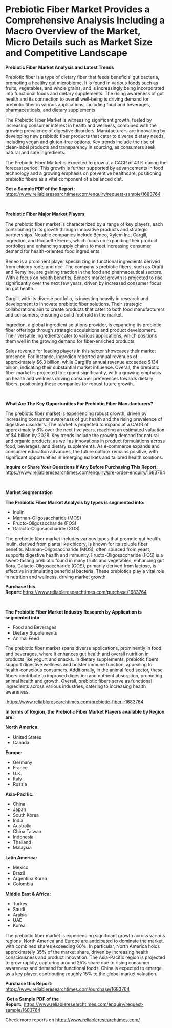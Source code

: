 <p><h1>Prebiotic Fiber Market Provides a Comprehensive Analysis Including a Macro Overview of the Market, Micro Details such as Market Size and Competitive Landscape</h1></p><p><strong>Prebiotic Fiber Market Analysis and Latest Trends</strong></p>
<p><p>Prebiotic fiber is a type of dietary fiber that feeds beneficial gut bacteria, promoting a healthy gut microbiome. It is found in various foods such as fruits, vegetables, and whole grains, and is increasingly being incorporated into functional foods and dietary supplements. The rising awareness of gut health and its connection to overall well-being is driving demand for prebiotic fiber in various applications, including food and beverages, pharmaceuticals, and dietary supplements.</p><p>The Prebiotic Fiber Market is witnessing significant growth, fueled by increasing consumer interest in health and wellness, combined with the growing prevalence of digestive disorders. Manufacturers are innovating by developing new prebiotic fiber products that cater to diverse dietary needs, including vegan and gluten-free options. Key trends include the rise of clean-label products and transparency in sourcing, as consumers seek natural and safe ingredients.</p><p>The Prebiotic Fiber Market is expected to grow at a CAGR of 4.1% during the forecast period. This growth is further supported by advancements in food technology and a growing emphasis on preventive healthcare, positioning prebiotic fibers as a vital component of a balanced diet.</p></p>
<p><strong>Get a Sample PDF of the Report:&nbsp;</strong> <a href="https://www.reliableresearchtimes.com/enquiry/request-sample/1683764?utm_campaign=1940&utm_medium=2&utm_source=Github&utm_content=ia&utm_term=14022025&utm_id=prebiotic-fiber">https://www.reliableresearchtimes.com/enquiry/request-sample/1683764</a></p>
<p>&nbsp;</p>
<p><strong>Prebiotic Fiber Major Market Players</strong></p>
<p><p>The prebiotic fiber market is characterized by a range of key players, each contributing to its growth through innovative products and strategic partnerships. Notable companies include Beneo, Xylem Inc, Cargill, Ingredion, and Roquette Freres, which focus on expanding their product portfolios and enhancing supply chains to meet increasing consumer demand for health-oriented food ingredients.</p><p>Beneo is a prominent player specializing in functional ingredients derived from chicory roots and rice. The company's prebiotic fibers, such as Orafti and Remyline, are gaining traction in the food and pharmaceutical sectors. With a focus on health benefits, Beneo’s market growth is projected to rise significantly over the next few years, driven by increased consumer focus on gut health.</p><p>Cargill, with its diverse portfolio, is investing heavily in research and development to innovate prebiotic fiber solutions. Their strategic collaborations aim to create products that cater to both food manufacturers and consumers, ensuring a solid foothold in the market.</p><p>Ingredion, a global ingredient solutions provider, is expanding its prebiotic fiber offerings through strategic acquisitions and product development. Their versatile ingredients cater to various applications, which positions them well in the growing demand for fiber-enriched products.</p><p>Sales revenue for leading players in this sector showcases their market presence. For instance, Ingredion reported annual revenues of approximately $6.3 billion, while Cargill’s annual revenue exceeded $134 billion, indicating their substantial market influence. Overall, the prebiotic fiber market is projected to expand significantly, with a growing emphasis on health and wellness driving consumer preferences towards dietary fibers, positioning these companies for robust future growth.</p></p>
<p>&nbsp;</p>
<p><strong>What Are The Key Opportunities For Prebiotic Fiber Manufacturers?</strong></p>
<p><p>The prebiotic fiber market is experiencing robust growth, driven by increasing consumer awareness of gut health and the rising prevalence of digestive disorders. The market is projected to expand at a CAGR of approximately 8% over the next five years, reaching an estimated valuation of $4 billion by 2028. Key trends include the growing demand for natural and organic products, as well as innovations in product formulations across food, beverages, and dietary supplements. As e-commerce expands and consumer education advances, the future outlook remains positive, with significant opportunities in emerging markets and tailored health solutions.</p></p>
<p><strong>Inquire or Share Your Questions If Any Before Purchasing This Report:</strong> <a href="https://www.reliableresearchtimes.com/enquiry/pre-order-enquiry/1683764?utm_campaign=1940&utm_medium=2&utm_source=Github&utm_content=ia&utm_term=14022025&utm_id=prebiotic-fiber">https://www.reliableresearchtimes.com/enquiry/pre-order-enquiry/1683764</a></p>
<p>&nbsp;</p>
<p><strong>Market Segmentation</strong></p>
<p><strong>The Prebiotic Fiber Market Analysis by types is segmented into:</strong></p>
<p><ul><li>Inulin</li><li>Mannan-Oligosaccharide (MOS)</li><li>Fructo-Oligosaccharide (FOS)</li><li>Galacto-Oligosaccharide (GOS)</li></ul></p>
<p><p>The prebiotic fiber market includes various types that promote gut health. Inulin, derived from plants like chicory, is known for its soluble fiber benefits. Mannan-Oligosaccharide (MOS), often sourced from yeast, supports digestive health and immunity. Fructo-Oligosaccharide (FOS) is a sweet-tasting prebiotic found in many fruits and vegetables, enhancing gut flora. Galacto-Oligosaccharide (GOS), primarily derived from lactose, is effective in stimulating beneficial bacteria. These prebiotics play a vital role in nutrition and wellness, driving market growth.</p></p>
<p><strong>Purchase this Report:&nbsp;</strong><a href="https://www.reliableresearchtimes.com/purchase/1683764?utm_campaign=1940&utm_medium=2&utm_source=Github&utm_content=ia&utm_term=14022025&utm_id=prebiotic-fiber">https://www.reliableresearchtimes.com/purchase/1683764</a></p>
<p>&nbsp;</p>
<p><strong>The Prebiotic Fiber Market Industry Research by Application is segmented into:</strong></p>
<p><ul><li>Food and Beverages</li><li>Dietary Supplements</li><li>Animal Feed</li></ul></p>
<p><p>The prebiotic fiber market spans diverse applications, prominently in food and beverages, where it enhances gut health and overall nutrition in products like yogurt and snacks. In dietary supplements, prebiotic fibers support digestive wellness and bolster immune function, appealing to health-conscious consumers. Additionally, in the animal feed sector, these fibers contribute to improved digestion and nutrient absorption, promoting animal health and growth. Overall, prebiotic fibers serve as functional ingredients across various industries, catering to increasing health awareness.</p></p>
<p><a href="https://www.reliableresearchtimes.com/prebiotic-fiber-r1683764?utm_campaign=1940&utm_medium=2&utm_source=Github&utm_content=ia&utm_term=14022025&utm_id=prebiotic-fiber">&nbsp;https://www.reliableresearchtimes.com/prebiotic-fiber-r1683764</a></p>
<p><strong>In terms of Region, the Prebiotic Fiber Market Players available by Region are:</strong></p>
<p>
    <p> <strong> North America: </strong>
        <ul>
            <li>United States</li>
            <li>Canada</li>
        </ul>
        </p> 
    <p> <strong> Europe: </strong>
        <ul>
            <li>Germany</li>
            <li>France</li>
            <li>U.K.</li>
            <li>Italy</li>
            <li>Russia</li>
        </ul>
        </p> 
    <p> <strong> Asia-Pacific: </strong>
        <ul>
            <li>China</li>
            <li>Japan</li>
            <li>South Korea</li>
            <li>India</li>
            <li>Australia</li>
            <li>China Taiwan</li>
            <li>Indonesia</li>
            <li>Thailand</li>
            <li>Malaysia</li>
        </ul>
        </p> 
    <p> <strong> Latin America: </strong>
        <ul>
            <li>Mexico</li>
            <li>Brazil</li>
            <li>Argentina Korea</li>
            <li>Colombia</li>
        </ul>
        </p> 
    <p> <strong> Middle East & Africa: </strong>
        <ul>
            <li>Turkey</li>
            <li>Saudi</li>
            <li>Arabia</li>
            <li>UAE</li>
            <li>Korea</li>
        </ul>
    </p>
    </p>
<p><p>The prebiotic fiber market is experiencing significant growth across various regions. North America and Europe are anticipated to dominate the market, with combined shares exceeding 60%. In particular, North America holds approximately 35% of the market share, driven by increasing health consciousness and product innovation. The Asia-Pacific region is projected to grow rapidly, capturing around 25% share due to rising consumer awareness and demand for functional foods. China is expected to emerge as a key player, contributing roughly 15% to the global market valuation.</p></p>
<p><strong>Purchase this Report: </strong><a href="https://www.reliableresearchtimes.com/purchase/1683764?utm_campaign=1940&utm_medium=2&utm_source=Github&utm_content=ia&utm_term=14022025&utm_id=prebiotic-fiber">https://www.reliableresearchtimes.com/purchase/1683764</a></p>
<p>&nbsp;<strong>Get a Sample PDF of the Report:&nbsp;&nbsp;</strong><a href="https://www.reliableresearchtimes.com/enquiry/request-sample/1683764?utm_campaign=1940&utm_medium=2&utm_source=Github&utm_content=ia&utm_term=14022025&utm_id=prebiotic-fiber">https://www.reliableresearchtimes.com/enquiry/request-sample/1683764</a></p>
<p><strong></strong></p>
<p>Check more reports on <a href="https://www.reliableresearchtimes.com/?utm_campaign=1940&utm_medium=2&utm_source=Github&utm_content=ia&utm_term=14022025&utm_id=prebiotic-fiber">https://www.reliableresearchtimes.com/</a></p>